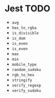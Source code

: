 # Jest TODO

- `avg`
- `hex_to_rgba`
- `is_divisible`
- `is_dom`
- `is_even`
- `is_even`
- `max`
- `min`
- `mobile_type`
- `random_sudoku`
- `rgb_to_hex`
- `stringify`
- `verify_regexp`
- `verify_sudoku`
